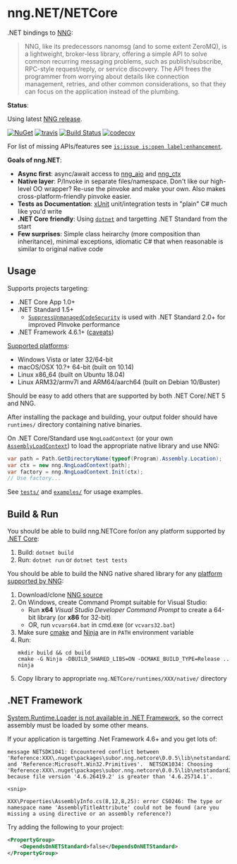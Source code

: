 # nng.NET/NETCore

.NET bindings to [NNG](https://github.com/nanomsg/nng):

> NNG, like its predecessors nanomsg (and to some extent ZeroMQ), is a lightweight, broker-less library, offering a simple API to solve common recurring messaging problems, such as publish/subscribe, RPC-style request/reply, or service discovery. The API frees the programmer from worrying about details like connection management, retries, and other common considerations, so that they can focus on the application instead of the plumbing.

__Status__:

Using latest [NNG release](https://github.com/nanomsg/nng/releases).

[![NuGet](https://img.shields.io/nuget/vpre/Subor.nng.NETCore.svg?colorB=brightgreen)](https://www.nuget.org/packages/Subor.nng.NETCore)
[![travis](https://img.shields.io/travis/jeikabu/nng.NETCore)]()
[![Build Status](https://dev.azure.com/jeikabu/nng.net/_apis/build/status/jeikabu.nng.NETCore?branchName=master)](https://dev.azure.com/jeikabu/nng.net/_build/latest?definitionId=4&branchName=master)
[![codecov](https://codecov.io/gh/subor/nng.NETCore/branch/master/graph/badge.svg)](https://codecov.io/gh/subor/nng.NETCore)

For list of missing APIs/features see [`is:issue is:open label:enhancement`](https://github.com/jeikabu/nng.NETCore/issues?q=is%3Aissue+is%3Aopen+label%3Aenhancement).


__Goals of nng.NET__:

- __Async first__: async/await access to [nng_aio](https://nanomsg.github.io/nng/man/v1.2.2/nng_aio.5.html) and [nng_ctx](https://nanomsg.github.io/nng/man/v1.2.2/nng_ctx.5.html)
- __Native layer__: P/Invoke in separate files/namespace.  Don't like our high-level OO wrapper?  Re-use the pinvoke and make your own.  Also makes cross-platform-friendly pinvoke easier.
- __Tests as Documentation__: [xUnit](https://xunit.github.io/) unit/integration tests in "plain" C# much like you'd write
- __.NET Core friendly__: Using [`dotnet`](https://docs.microsoft.com/en-us/dotnet/core/tools/dotnet) and targetting .NET Standard from the start
- __Few surprises__: Simple class heirarchy (more composition than inheritance), minimal exceptions, idiomatic C# that when reasonable is similar to original native code

## Usage

Supports projects targeting:
- .NET Core App 1.0+
- .NET Standard 1.5+
    - [`SuppressUnmanagedCodeSecurity`](https://docs.microsoft.com/en-us/dotnet/api/system.security.suppressunmanagedcodesecurityattribute) is used with .NET Standard 2.0+ for improved PInvoke performance
- .NET Framework 4.6.1+ ([caveats](#.net-framework))

[Supported platforms](https://github.com/jeikabu/nng.NETCore/tree/master/nng.NETCore/runtimes):
- Windows Vista or later 32/64-bit
- macOS/OSX 10.?+ 64-bit (built on 10.14)
- Linux x86_64 (built on Ubuntu 18.04)
- Linux ARM32/armv7l and ARM64/aarch64 (built on Debian 10/Buster)

Should be easy to add others that are supported by both .NET Core/.NET 5 and NNG.

After installing the package and building, your output folder should have `runtimes/` directory containing native binaries.

On .NET Core/Standard use `NngLoadContext` (or your own [`AssemblyLoadContext`](https://docs.microsoft.com/en-us/dotnet/api/system.runtime.loader.assemblyloadcontext)) to load the appropriate native library and use NNG:  
```csharp
var path = Path.GetDirectoryName(typeof(Program).Assembly.Location);
var ctx = new nng.NngLoadContext(path);
var factory = nng.NngLoadContext.Init(ctx);
// Use factory...
```

See [`tests/`](https://github.com/jeikabu/nng.NETCore/tree/master/tests) and [`examples/`](https://github.com/jeikabu/nng.NETCore/tree/master/examples) for usage examples.

## Build & Run

You should be able to build nng.NETCore for/on any platform supported by [.NET Core](https://dotnet.github.io/):

1. Build: `dotnet build`
1. Run: `dotnet run` or `dotnet test tests`

You should be able to build the NNG native shared library for any [platform supported by NNG](https://github.com/nanomsg/nng#supported-platforms):
1. Download/clone [NNG source](https://github.com/nanomsg/nng)
1. On Windows, create Command Prompt suitable for Visual Studio:
    - Run __x64__ _Visual Studio Developer Command Prompt_ to create a 64-bit library (or __x86__ for 32-bit)
    - OR, run `vcvars64.bat` in cmd.exe (or `vcvars32.bat`)
1. Make sure [cmake](https://cmake.org/) and [Ninja](https://ninja-build.org/) are in `PATH` environment variable
1. Run:
    ```
    mkdir build && cd build
    cmake -G Ninja -DBUILD_SHARED_LIBS=ON -DCMAKE_BUILD_TYPE=Release ..
    ninja
    ```
1. Copy library to appropriate `nng.NETCore/runtimes/XXX/native/` directory

## .NET Framework

[System.Runtime.Loader is not available in .NET Framework](https://github.com/dotnet/corefx/issues/22142), so the correct assembly must be loaded by some other means.

If your application is targetting .Net Framework 4.6+ and you get lots of:
```
message NETSDK1041: Encountered conflict between 'Reference:XXX\.nuget\packages\subor.nng.netcore\0.0.5\lib\netstandard2.0\Microsoft.Win32.Primitives.dll' and 'Reference:Microsoft.Win32.Primitives'.  NETSDK1034: Choosing 'Reference:XXX\.nuget\packages\subor.nng.netcore\0.0.5\lib\netstandard2.0\Microsoft.Win32.Primitives.dll' because file version '4.6.26419.2' is greater than '4.6.25714.1'.

<snip>

XXX\Properties\AssemblyInfo.cs(8,12,8,25): error CS0246: The type or namespace name 'AssemblyTitleAttribute' could not be found (are you missing a using directive or an assembly reference?)
```

Try adding the following to your project:
```xml
<PropertyGroup>
    <DependsOnNETStandard>false</DependsOnNETStandard>
</PropertyGroup>
```
